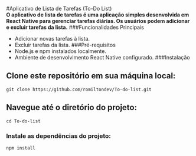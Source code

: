 #Aplicativo de Lista de Tarefas (To-Do List)\
**O aplicativo de lista de tarefas é uma aplicação simples desenvolvida em React Native para gerenciar tarefas diárias.
    Os usuários podem adicionar e excluir tarefas da lista.**
###Funcionalidades Principais
  - Adicionar novas tarefas à lista.
  - Excluir tarefas da lista.
###Pré-requisitos
  - Node.js e npm instalados localmente.
  - Ambiente de desenvolvimento React Native configurado.
###Instalação
 ## Clone este repositório em sua máquina local:
   ```
   git clone https://github.com/romiltondev/To-do-list.git
   ```
  ## Navegue até o diretório do projeto:
    cd To-do-list
### Instale as dependências do projeto:
    npm install
